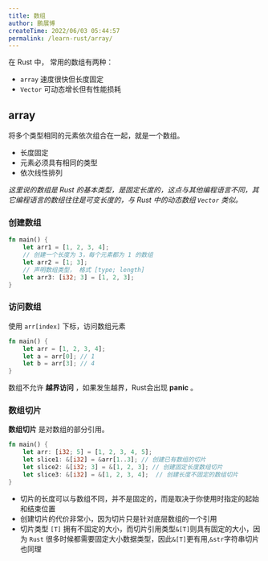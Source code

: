 ```yaml
---
title: 数组
author: 鹏展博
createTime: 2022/06/03 05:44:57
permalink: /learn-rust/array/
---
```



在 Rust 中， 常用的数组有两种：

- `array` 速度很快但长度固定
- `Vector` 可动态增长但有性能损耗

## array

将多个类型相同的元素依次组合在一起，就是一个数组。

- 长度固定
- 元素必须具有相同的类型
- 依次线性排列

*这里说的数组是 Rust 的基本类型，是固定长度的，这点与其他编程语言不同，其它编程语言的数组往往是可变长度的，与 Rust 中的动态数组 `Vector` 类似。*

### 创建数组

```rust
fn main() {
	let arr1 = [1, 2, 3, 4];
	// 创建一个长度为 3，每个元素都为 1 的数组
	let arr2 = [1; 3];
	// 声明数组类型， 格式 [type; length]
	let arr3: [i32; 3] = [1, 2, 3];
}
```

### 访问数组

使用 `arr[index]` 下标，访问数组元素

```rust
fn main() {
	let arr = [1, 2, 3, 4];
	let a = arr[0]; // 1
	let b = arr[3]; // 4
}
```

数组不允许 **越界访问** ，如果发生越界，Rust会出现 **panic** 。

### 数组切片

**数组切片** 是对数组的部分引用。

```rust
fn main() {
	let arr: [i32; 5] = [1, 2, 3, 4, 5];
	let slice1: &[i32] = &arr[1..3]; // 创建已有数组的切片
	let slice2: &[i32; 3] = &[1, 2, 3]; // 创建固定长度数组切片
	let slice3: &[i32] = &[1, 2, 3, 4];  // 创建长度不固定的数组切片
}
```

- 切片的长度可以与数组不同，并不是固定的，而是取决于你使用时指定的起始和结束位置
- 创建切片的代价非常小，因为切片只是针对底层数组的一个引用
- 切片类型 `[T]` 拥有不固定的大小，而切片引用类型`&[T]`则具有固定的大小，因为 `Rust` 很多时候都需要固定大小数据类型，因此`&[T]`更有用,`&str`字符串切片也同理
